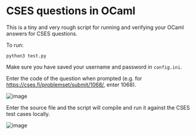# CSES questions in OCaml

This is a tiny and very rough script for running and verifying your OCaml answers for CSES questions.

To run:
```
python3 test.py
```

Make sure you have saved your username and password in `config.ini`.

Enter the code of the question when prompted (e.g. for https://cses.fi/problemset/submit/1068/, enter 1068).

![image](https://github.com/septette/cses-ocaml/assets/127487141/8ee63b54-c1b3-41dc-802c-521da8a583a6)

Enter the source file and the script will compile and run it against the CSES test cases locally.

![image](https://github.com/septette/cses-ocaml/assets/127487141/bfc525f2-214b-4280-b2ca-b3759c5f56dd)


